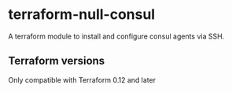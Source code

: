 # terraform-null-consul

A terraform module to install and configure consul agents via SSH.

## Terraform versions
Only compatible with Terraform 0.12 and later
